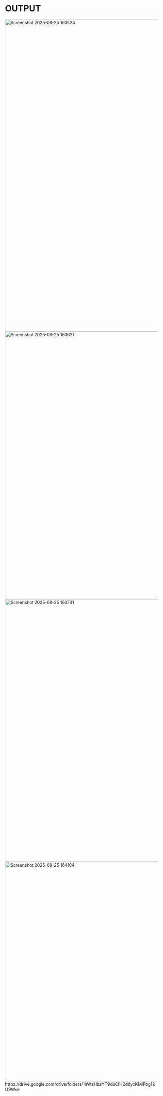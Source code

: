 # OUTPUT
<img width="1859" height="1026" alt="Screenshot 2025-08-25 163524" src="https://github.com/user-attachments/assets/d24abfbd-c367-4cea-b54a-2ae3021adf8b" />
<img width="1896" height="880" alt="Screenshot 2025-08-25 163621" src="https://github.com/user-attachments/assets/0ff633c3-f73c-45e0-baaa-4efe52f71507" />
<img width="1895" height="864" alt="Screenshot 2025-08-25 163731" src="https://github.com/user-attachments/assets/8d10568d-df8f-4b16-b84b-a76ac17a9b7d" />
<img width="1890" height="722" alt="Screenshot 2025-08-25 164104" src="https://github.com/user-attachments/assets/57fed9f5-2919-4219-8d40-2f109849c37e" />
https://drive.google.com/drive/folders/1hWzHbzYT9duCIH2ddycKMiPbg12U9Wse
